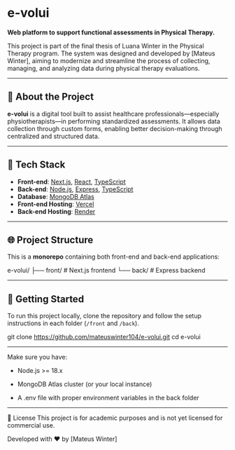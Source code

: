 # e-volui

**Web platform to support functional assessments in Physical Therapy.**

This project is part of the final thesis of Luana Winter in the Physical Therapy program. The system was designed and developed by [Mateus Winter], aiming to modernize and streamline the process of collecting, managing, and analyzing data during physical therapy evaluations.

---

## 🧠 About the Project

**e-volui** is a digital tool built to assist healthcare professionals—especially physiotherapists—in performing standardized assessments. It allows data collection through custom forms, enabling better decision-making through centralized and structured data.

---

## 🧩 Tech Stack

- **Front-end**: [Next.js](https://nextjs.org/), [React](https://reactjs.org/), [TypeScript](https://www.typescriptlang.org/)
- **Back-end**: [Node.js](https://nodejs.org/), [Express](https://expressjs.com/), [TypeScript](https://www.typescriptlang.org/)
- **Database**: [MongoDB Atlas](https://www.mongodb.com/cloud/atlas)
- **Front-end Hosting**: [Vercel](https://vercel.com/)
- **Back-end Hosting**: [Render](https://render.com)

---

## 🌐 Project Structure

This is a **monorepo** containing both front-end and back-end applications:

e-volui/
├── front/ # Next.js frontend
└── back/ # Express backend

---

## 🚀 Getting Started

To run this project locally, clone the repository and follow the setup instructions in each folder (`/front` and `/back`).

git clone https://github.com/mateuswinter104/e-volui.git
cd e-volui

---

Make sure you have:

- Node.js >= 18.x

- MongoDB Atlas cluster (or your local instance)

- A .env file with proper environment variables in the back folder

---

📄 License
This project is for academic purposes and is not yet licensed for commercial use.

Developed with ❤️ by [Mateus Winter]
